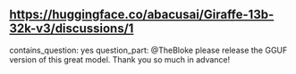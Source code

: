 ## https://huggingface.co/abacusai/Giraffe-13b-32k-v3/discussions/1

contains_question: yes
question_part: @TheBloke please release the GGUF version of this great model. Thank you so much in advance!